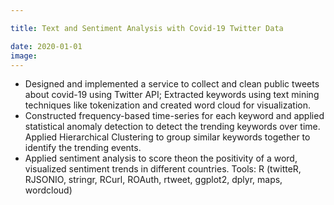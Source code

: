 ```yaml
---

title: Text and Sentiment Analysis with Covid-19 Twitter Data

date: 2020-01-01
image: 
---
```

* Designed and implemented a service to collect and clean public tweets about covid-19 using Twitter API; Extracted
keywords using text mining techniques like tokenization and created word cloud for visualization.
* Constructed frequency-based time-series for each keyword and applied statistical anomaly detection to detect the
trending keywords over time. Applied Hierarchical Clustering to group similar keywords together to identify the trending
events.
* Applied sentiment analysis to score theon the positivity of a word, visualized sentiment trends in different countries.
Tools: R (twitteR, RJSONIO, stringr, RCurl, ROAuth, rtweet, ggplot2, dplyr, maps, wordcloud)
